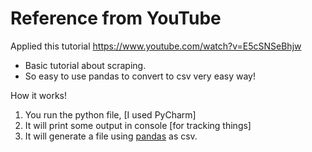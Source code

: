 
# Reference from YouTube

Applied this tutorial https://www.youtube.com/watch?v=E5cSNSeBhjw

* Basic tutorial about scraping.
* So easy to use pandas to convert to csv very easy way!

How it works!

1. You run the python file, [I used PyCharm]
2. It will print some output in console [for tracking things]
3. It will generate a file using [pandas](https://pandas.pydata.org/) as csv.
